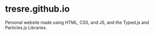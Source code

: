 # tresre.github.io

Personal website made using HTML, CSS, and JS, and the Typed.js and Particles.js Libraries.
